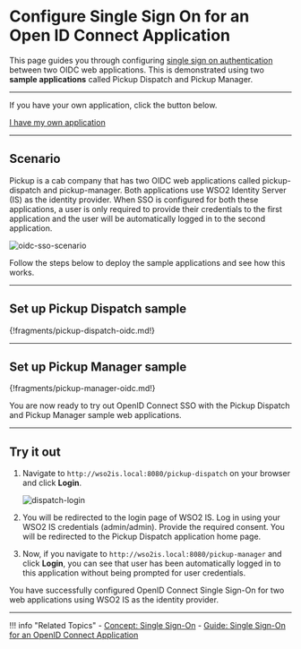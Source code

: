 # Configure Single Sign On for an Open ID Connect Application

This page guides you through configuring [single sign on authentication](../../../references/concepts/single-sign-on) between two OIDC web applications. This is demonstrated using two **sample applications** called Pickup Dispatch and Pickup Manager. 

----
If you have your own application, click the button below.

<a class="samplebtn_a" href="../../guides/login/sso-for-oidc" rel="nofollow noopener">I have my own application</a>

----

## Scenario

Pickup is a cab company that has two OIDC web applications called pickup-dispatch and pickup-manager. Both applications use WSO2 Identity Server (IS) as the identity provider. When SSO is configured for both these applications, a user is only required to provide their credentials to the first application and the user will be automatically logged in to the second application.

![oidc-sso-scenario](../../../assets/img/samples/oidc-sso-scenario-diagram.png)

Follow the steps below to deploy the sample applications and see how this works. 

----

## Set up Pickup Dispatch sample

{!fragments/pickup-dispatch-oidc.md!}

----

## Set up Pickup Manager sample

{!fragments/pickup-manager-oidc.md!}

You are now ready to try out OpenID Connect SSO with the Pickup Dispatch and Pickup Manager sample web applications.

----

## Try it out

1. Navigate to `http://wso2is.local:8080/pickup-dispatch` on your browser and click **Login**.

    ![dispatch-login](../../../assets/img/samples/dispatch-login.png)

2. You will be redirected to the login page of WSO2 IS. Log in using your WSO2 IS credentials (admin/admin). Provide the required consent.
You will be redirected to the Pickup Dispatch application home page.

3. Now, if you navigate to `http://wso2is.local:8080/pickup-manager` and click **Login**, you can see that user has been automatically logged in to this application without being prompted for user credentials.

You have successfully configured OpenID Connect Single Sign-On for two web applications using WSO2 IS as the identity provider.

----

!!! info "Related Topics"
    - [Concept: Single Sign-On](../../../references/concepts/single-sign-on)
    - [Guide: Single Sign-On for an OpenID Connect Application](../../../guides/login/sso-for-oidc)